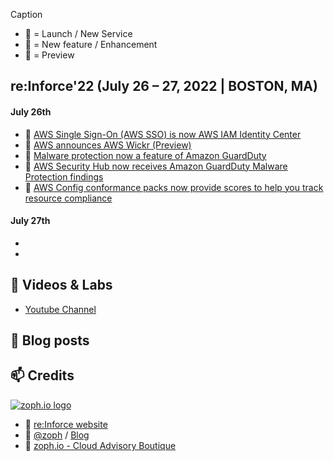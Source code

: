 Caption

- 🚀 = Launch / New Service
- 🍫 = New feature / Enhancement
- 🌊 = Preview

## re:Inforce'22 (July 26 – 27, 2022 | BOSTON, MA)

#### July 26th

- 🍫 [AWS Single Sign-On (AWS SSO) is now AWS IAM Identity Center](https://aws.amazon.com/about-aws/whats-new/2022/07/aws-single-sign-on-aws-sso-now-aws-iam-identity-center/)
- 🚀 [AWS announces AWS Wickr (Preview)](https://aws.amazon.com/about-aws/whats-new/2022/07/aws-announces-aws-wickr-preview/)
- 🍫 [Malware protection now a feature of Amazon GuardDuty](https://aws.amazon.com/about-aws/whats-new/2022/07/malware-protection-feature-amazon-guardduty/)
- 🍫 [AWS Security Hub now receives Amazon GuardDuty Malware Protection findings](https://aws.amazon.com/about-aws/whats-new/2022/07/aws-security-hub-receives-amazon-guardduty-malware-protection-findings/)
- 🍫 [AWS Config conformance packs now provide scores to help you track resource compliance](https://aws.amazon.com/about-aws/whats-new/2022/07/aws-config-conformance-packs-scores-track-resource-compliance/)

#### July 27th

- []()
- []()

## 🍿 Videos & Labs

- [Youtube Channel](https://www.youtube.com/c/AWSEventsChannel)

## 📰 Blog posts

## 📫 Credits

[![zoph.io logo](https://zoph.io/img/logo-right.png)](https://zoph.io)

- :muscle: [re:Inforce website](https://reinforce.awsevents.com/)
- 💌 [@zoph](https://twitter.com/zoph) / [Blog](https://zoph.me/)
- :shopping_cart: [zoph.io - Cloud Advisory Boutique](https://zoph.io)

